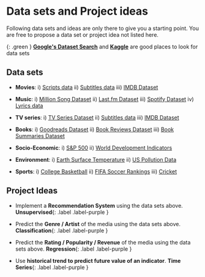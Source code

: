 
# Data sets and Project ideas

Following data sets and ideas are only there to give you a starting point. You are free to propose a data set or project idea not listed here. 

{: .green }
**[Google's Dataset Search](https://datasetsearch.research.google.com)** and **[Kaggle](https://www.kaggle.com/datasets)** are good places to look for data sets 

## Data sets

* **Movies**: i) [Scripts data](https://www.kaggle.com/datasets/gufukuro/movie-scripts-corpus) ii) [Subtitles data](https://datasetsearch.research.google.com/search?src=0&query=subtitles) iii) [IMDB Dataset](https://www.kaggle.com/stefanoleone992/imdb-extensive-dataset)

* **Music**: i) [Million Song Dataset](https://labrosa.ee.columbia.edu/millionsong/) ii) [Last.fm Dataset](http://millionsongdataset.com/lastfm/) iii) [Spotify Dataset](https://www.kaggle.com/yamaerenay/spotify-dataset-19212020-160k-tracks) iv) [Lyrics data](https://datasetsearch.research.google.com/search?src=0&query=lyrics&docid=L2cvMTFzMXQ2azkybg%3D%3D)

* **TV series**: i) [TV Series Dataset](https://www.kaggle.com/ruchi798/tv-shows-on-netflix-prime-video-hulu-and-disney) ii) [Subtitles data](https://datasetsearch.research.google.com/search?src=0&query=subtitles) iii) [IMDB Dataset](https://www.kaggle.com/stefanoleone992/imdb-extensive-dataset)

* **Books**: i) [Goodreads Dataset](https://www.kaggle.com/jealousleopard/goodreadsbooks) ii) [Book Reviews Dataset](https://www.kaggle.com/ruchi798/bookcrossing-dataset) iii) [Book Summaries Dataset](https://www.kaggle.com/philippsp/booksummaries)

* **Socio-Economic**: i) [S&P 500](https://www.kaggle.com/datasets/andrewmvd/sp-500-stocks) ii) [World Development Indicators](https://www.kaggle.com/datasets/kaggle/world-development-indicators)

* **Environment**: i) [Earth Surface Temperature](https://www.kaggle.com/datasets/berkeleyearth/climate-change-earth-surface-temperature-data) ii) [US Pollution Data](https://www.kaggle.com/datasets/sogun3/uspollution)

* **Sports**: i) [College Basketball](https://www.kaggle.com/datasets/andrewsundberg/college-basketball-dataset) ii) [FIFA Soccer Rankings](https://www.kaggle.com/datasets/tadhgfitzgerald/fifa-international-soccer-mens-ranking-1993now) iii) [Cricket](https://www.kaggle.com/datasets/jaykay12/odi-cricket-matches-19712017)

## Project Ideas



<!-- ### Movie / Song / TV Recommendation System   -->

* Implement a **Recommendation System** using the data sets above. **Unsupervised**{: .label .label-purple }  
<!-- **Tabular**{: .label .label-purple } **Text**{: .label .label-purple }  -->

* Predict the **Genre / Artist** of the media using the data sets above. **Classification**{: .label .label-purple }  
<!-- **Tabular**{: .label .label-purple } **Text**{: .label .label-purple }  -->

* Predict the **Rating / Popularity / Revenue** of the media using the data sets above. **Regression**{: .label .label-purple } 
 <!-- **Tabular**{: .label .label-purple } **Text**{: .label .label-purple }  -->

* Use **historical trend to predict future value of an indicator**. **Time Series**{: .label .label-purple }

<!-- 
* IPEDS

* Bureau of Labor Statistics 

* Sports Data 

* Import / Export 

* Climate? Donella Meadows 

* Stocks 
 -->
